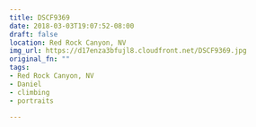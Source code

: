 ```yaml
---
title: DSCF9369
date: 2018-03-03T19:07:52-08:00
draft: false
location: Red Rock Canyon, NV
img_url: https://d17enza3bfujl8.cloudfront.net/DSCF9369.jpg
original_fn: ""
tags:
- Red Rock Canyon, NV
- Daniel
- climbing
- portraits

---
```

